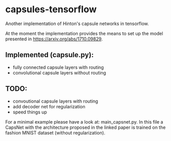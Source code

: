 # capsules-tensorflow
Another implementation of Hinton's capsule networks in tensorflow.

At the moment the implementation provides the means to set up the model presented in https://arxiv.org/abs/1710.09829.

## Implemented (capsule.py): 
* fully connected capsule layers with routing
* convolutional capsule layers without routing

## TODO:
* convoutional capsule layers with routing
* add decoder net for regularization
* speed things up

For a minimal example please have a look at: main_capsnet.py. In this file a CapsNet with the architecture proposed in the
linked paper is trained on the fashion MNIST dataset (without regularization).
